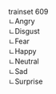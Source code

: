 trainset   609  
         ㄴAngry   
         ㄴDisgust  
         ㄴFear  
         ㄴHappy  
         ㄴNeutral  
         ㄴSad  
         ㄴSurprise  
